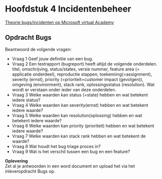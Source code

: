 # Hoofdstuk 4 Incidentenbeheer

[Theorie bugs/incidenten op Microsoft virtual Academy](https://mva.microsoft.com/en-US/training-courses/software-testing-fundamentals-8305?l=mjfPZiYy_8604984382)

## Opdracht Bugs

Beantwoord de volgende vragen:

- Vraag 1
Geef jouw definitie van een bug. 
- Vraag 2
Een testrapport (bugreport) heeft altijd de volgende onderdelen. titel, omschrijving, status/states, versie nummer, feature area (= applicatie onderdeel), reproductie stappen, toekenning(=assignment), severity (ernst), priority (=prioriteit=customer impact (gevolgen)), omgeving (environment), stack rank, oplossingsstatus (resolution). Wat wordt er verstaan onder ieder van deze onderdelen. 
- Vraag 3
Welke waarden kan status (=state) hebben en wat betekent iedere status? 
- Vraag 4
Welke waarden kan severity(ernst) hebben en wat betekent iedere waarde? 
- Vraag 5
Welke waarden kan resolution(oplossing) hebben en wat betekent iedere waarde? 
- Vraag 6
Welke waarden kan priority (prioriteit) hebben en wat betekent iedere waarde? 
- Vraag 7
Welke waarden kan stack rank hebben en wat betekent de waarde? 
- Vraag 8
Wat houdt het bug triage proces in? 
- Vraag 9
Wat is het verschil tussen een bug en een feature? 

__Oplevering__<br>
Zet al je antwoorden in een word document en upload het via het inleveropdracht Bugs op.